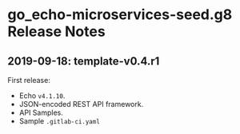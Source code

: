 # go_echo-microservices-seed.g8 Release Notes

## 2019-09-18: template-v0.4.r1

First release:

- Echo `v4.1.10`.
- JSON-encoded REST API framework.
- API Samples.
- Sample `.gitlab-ci.yaml`
